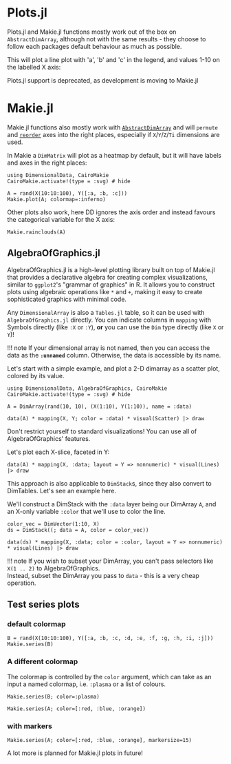 # Plots.jl

Plots.jl and Makie.jl functions mostly work out of the box on `AbstractDimArray`,
although not with the same results - they choose to follow each packages default
behaviour as much as possible. 

This will plot a line plot with 'a', 'b' and 'c' in the legend,
and values 1-10 on the labelled X axis:


Plots.jl support is deprecated, as development is moving to Makie.jl


# Makie.jl

Makie.jl functions also mostly work with [`AbstractDimArray`](@ref) and will `permute` and 
[`reorder`](@ref) axes into the right places, especially if `X`/`Y`/`Z`/`Ti` dimensions are used.

In Makie a `DimMatrix` will plot as a heatmap by default, but it will have labels 
and axes in the right places:

```@example Makie
using DimensionalData, CairoMakie
CairoMakie.activate!(type = :svg) # hide

A = rand(X(10:10:100), Y([:a, :b, :c]))
Makie.plot(A; colormap=:inferno)
```

Other plots also work, here DD ignores the axis order and instead 
favours the categorical variable for the X axis:

```@example Makie
Makie.rainclouds(A)
```

## AlgebraOfGraphics.jl

AlgebraOfGraphics.jl is a high-level plotting library built on top of Makie.jl that provides a declarative algebra for creating complex visualizations, similar to `ggplot2`'s "grammar of graphics" in R. It allows you to construct plots using algebraic operations like `*` and `+`, making it easy to create sophisticated graphics with minimal code.

Any `DimensionalArray` is also a `Tables.jl` table, so it can be used with `AlgebraOfGraphics.jl` directly.  You can indicate columns in `mapping` with Symbols directly (like `:X` or `:Y`), **or** you can use the `Dim` type directly (like `X` or `Y`)! 

!!! note
    If your dimensional array is not named, then you can access the data as the **`:unnamed`** column.
    Otherwise, the data is accessible by its name.

Let's start with a simple example, and plot a 2-D dimarray as a scatter plot, colored by its value.

```@example Makie
using DimensionalData, AlgebraOfGraphics, CairoMakie
CairoMakie.activate!(type = :svg) # hide

A = DimArray(rand(10, 10), (X(1:10), Y(1:10)), name = :data)

data(A) * mapping(X, Y; color = :data) * visual(Scatter) |> draw
```

Don't restrict yourself to standard visualizations!  You can use all of AlgebraOfGraphics' features.

Let's plot each X-slice, faceted in Y:

```@example Makie
data(A) * mapping(X, :data; layout = Y => nonnumeric) * visual(Lines) |> draw
```

This approach is also applicable to `DimStack`s, since they also convert to DimTables.  Let's see an example here.

We'll construct a DimStack with the `:data` layer being our DimArray `A`, and an X-only variable `:color` that we'll use to color the line.

```@example Makie
color_vec = DimVector(1:10, X)
ds = DimStack((; data = A, color = color_vec))

data(ds) * mapping(X, :data; color = :color, layout = Y => nonnumeric) * visual(Lines) |> draw
```

!!! note
    If you wish to subset your DimArray, you can't pass selectors like `X(1 .. 2)` to AlgebraOfGraphics.  
    Instead, subset the DimArray you pass to `data` - this is a very cheap operation.

## Test series plots

### default colormap

```@example Makie
B = rand(X(10:10:100), Y([:a, :b, :c, :d, :e, :f, :g, :h, :i, :j]))
Makie.series(B)
```

### A different colormap
The colormap is controlled by the `color` argument, which can take as an input a named colormap, i.e. `:plasma` or a list of colours. 

```@example Makie
Makie.series(B; color=:plasma)
```

```@example Makie
Makie.series(A; color=[:red, :blue, :orange])
```
### with markers

```@example Makie
Makie.series(A; color=[:red, :blue, :orange], markersize=15)
```

A lot more is planned for Makie.jl plots in future!

